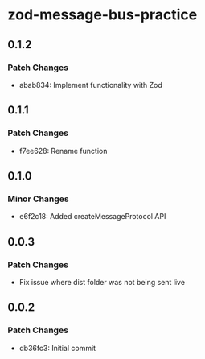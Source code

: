 # zod-message-bus-practice

## 0.1.2

### Patch Changes

- abab834: Implement functionality with Zod

## 0.1.1

### Patch Changes

- f7ee628: Rename function

## 0.1.0

### Minor Changes

- e6f2c18: Added createMessageProtocol API

## 0.0.3

### Patch Changes

- Fix issue where dist folder was not being sent live

## 0.0.2

### Patch Changes

- db36fc3: Initial commit
